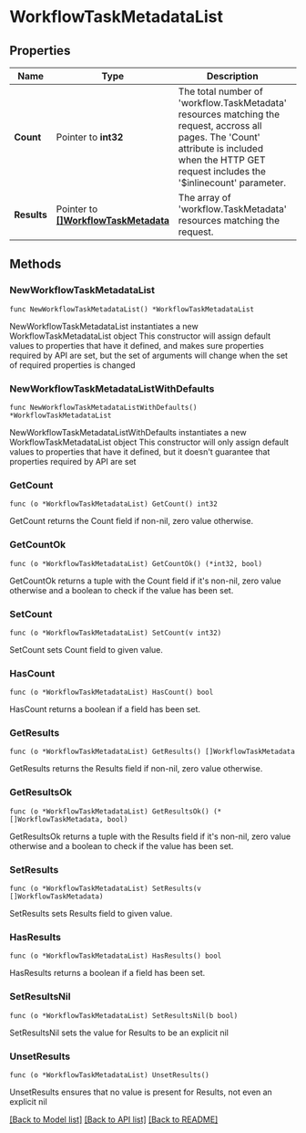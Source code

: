 # WorkflowTaskMetadataList

## Properties

Name | Type | Description | Notes
------------ | ------------- | ------------- | -------------
**Count** | Pointer to **int32** | The total number of &#39;workflow.TaskMetadata&#39; resources matching the request, accross all pages. The &#39;Count&#39; attribute is included when the HTTP GET request includes the &#39;$inlinecount&#39; parameter. | [optional] 
**Results** | Pointer to [**[]WorkflowTaskMetadata**](WorkflowTaskMetadata.md) | The array of &#39;workflow.TaskMetadata&#39; resources matching the request. | [optional] 

## Methods

### NewWorkflowTaskMetadataList

`func NewWorkflowTaskMetadataList() *WorkflowTaskMetadataList`

NewWorkflowTaskMetadataList instantiates a new WorkflowTaskMetadataList object
This constructor will assign default values to properties that have it defined,
and makes sure properties required by API are set, but the set of arguments
will change when the set of required properties is changed

### NewWorkflowTaskMetadataListWithDefaults

`func NewWorkflowTaskMetadataListWithDefaults() *WorkflowTaskMetadataList`

NewWorkflowTaskMetadataListWithDefaults instantiates a new WorkflowTaskMetadataList object
This constructor will only assign default values to properties that have it defined,
but it doesn't guarantee that properties required by API are set

### GetCount

`func (o *WorkflowTaskMetadataList) GetCount() int32`

GetCount returns the Count field if non-nil, zero value otherwise.

### GetCountOk

`func (o *WorkflowTaskMetadataList) GetCountOk() (*int32, bool)`

GetCountOk returns a tuple with the Count field if it's non-nil, zero value otherwise
and a boolean to check if the value has been set.

### SetCount

`func (o *WorkflowTaskMetadataList) SetCount(v int32)`

SetCount sets Count field to given value.

### HasCount

`func (o *WorkflowTaskMetadataList) HasCount() bool`

HasCount returns a boolean if a field has been set.

### GetResults

`func (o *WorkflowTaskMetadataList) GetResults() []WorkflowTaskMetadata`

GetResults returns the Results field if non-nil, zero value otherwise.

### GetResultsOk

`func (o *WorkflowTaskMetadataList) GetResultsOk() (*[]WorkflowTaskMetadata, bool)`

GetResultsOk returns a tuple with the Results field if it's non-nil, zero value otherwise
and a boolean to check if the value has been set.

### SetResults

`func (o *WorkflowTaskMetadataList) SetResults(v []WorkflowTaskMetadata)`

SetResults sets Results field to given value.

### HasResults

`func (o *WorkflowTaskMetadataList) HasResults() bool`

HasResults returns a boolean if a field has been set.

### SetResultsNil

`func (o *WorkflowTaskMetadataList) SetResultsNil(b bool)`

 SetResultsNil sets the value for Results to be an explicit nil

### UnsetResults
`func (o *WorkflowTaskMetadataList) UnsetResults()`

UnsetResults ensures that no value is present for Results, not even an explicit nil

[[Back to Model list]](../README.md#documentation-for-models) [[Back to API list]](../README.md#documentation-for-api-endpoints) [[Back to README]](../README.md)


